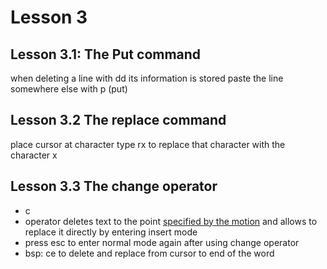 # Lesson 3

## Lesson 3.1: The Put command


when deleting a line with dd its information is stored
paste the line somewhere else with p (put)


## Lesson 3.2 The replace command
place cursor at character
type rx to replace that character with the character x

## Lesson 3.3 The change operator
- c
- operator deletes text to the point [specified by the motion](motion) and allows to replace it directly by entering insert mode
- press esc to enter normal mode again after using change operator
- bsp: ce to delete and replace from cursor to end of the word
  
  